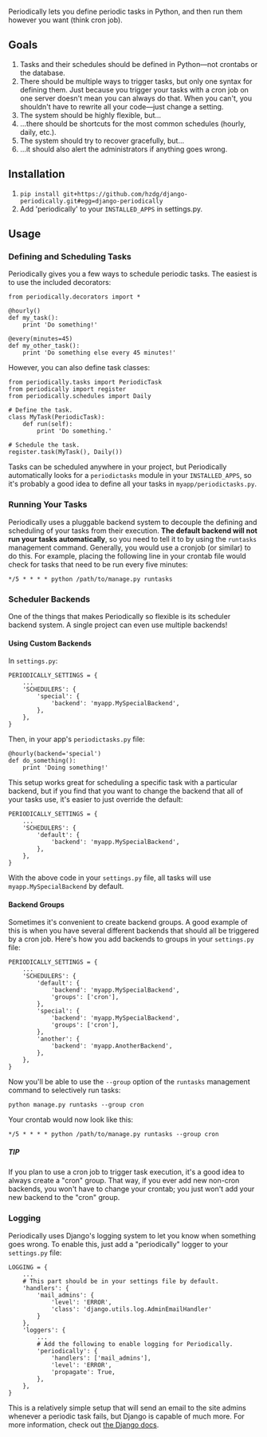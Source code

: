 Periodically lets you define periodic tasks in Python, and then run them however you want (think cron job).


Goals
-------

1. Tasks and their schedules should be defined in Python—not crontabs or the database.
2. There should be multiple ways to trigger tasks, but only one syntax for defining them. Just because you trigger your tasks with a cron job on one server doesn't mean you can always do that. When you can't, you shouldn't have to rewrite all your code—just change a setting.
3. The system should be highly flexible, but…
4. …there should be shortcuts for the most common schedules (hourly, daily, etc.).
5. The system should try to recover gracefully, but…
6. …it should also alert the administrators if anything goes wrong.


Installation
------------

1. `pip install git+https://github.com/hzdg/django-periodically.git#egg=django-periodically`
2. Add 'periodically' to your `INSTALLED_APPS` in settings.py.


Usage
-----

### Defining and Scheduling Tasks

Periodically gives you a few ways to schedule periodic tasks. The easiest is to use the included decorators:

    from periodically.decorators import *
    
    @hourly()
    def my_task():
        print 'Do something!'
    
    @every(minutes=45)
    def my_other_task():
        print 'Do something else every 45 minutes!'

However, you can also define task classes:

    from periodically.tasks import PeriodicTask
    from periodically import register
    from periodically.schedules import Daily
    
    # Define the task.
    class MyTask(PeriodicTask):
        def run(self):
            print 'Do something.'
    
    # Schedule the task.
    register.task(MyTask(), Daily())

Tasks can be scheduled anywhere in your project, but Periodically automatically looks for a `periodictasks` module in your `INSTALLED_APPS`, so it's probably a good idea to define all your tasks in `myapp/periodictasks.py`.

### Running Your Tasks

Periodically uses a pluggable backend system to decouple the defining and scheduling of your tasks from their execution. **The default backend will not run your tasks automatically**, so you need to tell it to by using the `runtasks` management command. Generally, you would use a cronjob (or similar) to do this.  For example, placing the following line in your crontab file would check for tasks that need to be run every five minutes:

    */5 * * * * python /path/to/manage.py runtasks

### Scheduler Backends

One of the things that makes Periodically so flexible is its scheduler backend system. A single project can even use multiple backends!

#### Using Custom Backends

In `settings.py`:

	PERIODICALLY_SETTINGS = {
		...
	    'SCHEDULERS': {
			'special': {
				'backend': 'myapp.MySpecialBackend',
			},
	    },
	}

Then, in your app's `periodictasks.py` file:

    @hourly(backend='special')
    def do_something():
		print 'Doing something!'

This setup works great for scheduling a specific task with a particular backend, but if you find that you want to change the backend that all of your tasks use, it's easier to just override the default:

	PERIODICALLY_SETTINGS = {
		...
	    'SCHEDULERS': {
			'default': {
				'backend': 'myapp.MySpecialBackend',
			},
	    },
	}

With the above code in your `settings.py` file, all tasks will use `myapp.MySpecialBackend` by default.

#### Backend Groups

Sometimes it's convenient to create backend groups. A good example of this is when you have several different backends that should all be triggered by a cron job. Here's how you add backends to groups in your `settings.py` file:

	PERIODICALLY_SETTINGS = {
		...
	    'SCHEDULERS': {
			'default': {
				'backend': 'myapp.MySpecialBackend',
				'groups': ['cron'],
			},
			'special': {
				'backend': 'myapp.MySpecialBackend',
				'groups': ['cron'],
			},
			'another': {
				'backend': 'myapp.AnotherBackend',
			},
	    },
	}

Now you'll be able to use the `--group` option of the `runtasks` management command to selectively run tasks:

    python manage.py runtasks --group cron

Your crontab would now look like this:

    */5 * * * * python /path/to/manage.py runtasks --group cron

##### TIP

If you plan to use a cron job to trigger task execution, it's a good idea to always create a "cron" group. That way, if you ever add new non-cron backends, you won't have to change your crontab; you just won't add your new backend to the "cron" group.

### Logging

Periodically uses Django's logging system to let you know when something goes wrong. To enable this, just add a "periodically" logger to your `settings.py` file:

    LOGGING = {
	    ...
        # This part should be in your settings file by default.
        'handlers': {
            'mail_admins': {
                'level': 'ERROR',
                'class': 'django.utils.log.AdminEmailHandler'
            }
        },
        'loggers': {
            ...
            # Add the following to enable logging for Periodically.
            'periodically': {
                'handlers': ['mail_admins'],
                'level': 'ERROR',
                'propagate': True,
            },
        },
    }

This is a relatively simple setup that will send an email to the site admins whenever a periodic task fails, but Django is capable of much more. For more information, check out [the Django docs](https://docs.djangoproject.com/en/dev/topics/logging/).

